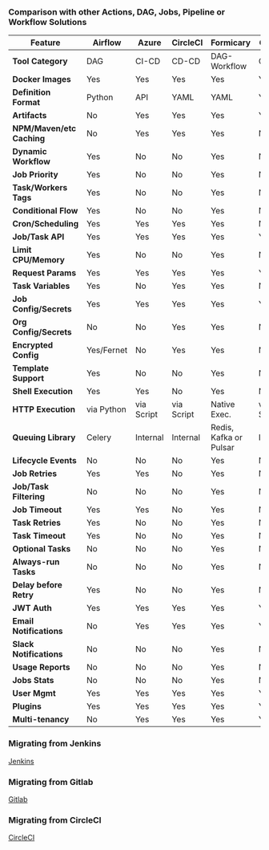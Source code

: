 ### Comparison with other Actions, DAG, Jobs, Pipeline or Workflow Solutions

| Feature               | Airflow  | Azure     | CircleCI  | Formicary    | GitHub    | Gitlab    | Jenkins     |
|-----------------------|-----------|-----------|-----------|--------------|-----------|-----------|-------------|
| **Tool Category**     | DAG       | CI-CD     | CD-CD     | DAG-Workflow | CI-CD     | CI-CD     | CI-CD       |
| **Docker Images**     | Yes       | Yes       | Yes       | Yes          | Yes       | Yes       | Indirectly  |
| **Definition Format** | Python    | API       | YAML      | YAML         | YAML      | TOML      | DSL         |
| **Artifacts**         | No        | Yes       | Yes       | Yes          | Yes       | Yes       | No          |
| **NPM/Maven/etc Caching** | No        | Yes       | Yes       | Yes      | No        | Yes       | No          |
| **Dynamic Workflow**  | Yes       | No        | No        | Yes          | No        | No        | No          |
| **Job Priority**      | Yes       | No        | No        | Yes          | No        | No        | No          |
| **Task/Workers Tags** | Yes       | No        | No        | Yes          | No        | Yes       | Yes (Agents)|
| **Conditional Flow**  | Yes       | No        | No        | Yes          | No        | No        | No          |
| **Cron/Scheduling**   | Yes       | Yes       | Yes       | Yes          | No        | Yes       | Yes         |
| **Job/Task API**      | Yes       | Yes       | Yes       | Yes          | Yes       | Yes       | No          |
| **Limit CPU/Memory**  | Yes       | No        | No        | Yes          | No        | Yes       | No          |
| **Request Params**    | Yes       | Yes       | Yes       | Yes          | Yes       | Yes       | Yes         |
| **Task Variables**    | Yes       | No        | Yes       | Yes          | NO        | Yes       | No          |
| **Job Config/Secrets**| Yes       | Yes       | Yes       | Yes          | Yes       | Yes       | Yes         |
| **Org Config/Secrets**| No        | No        | Yes       | Yes          | No        | No        | No          |
| **Encrypted Config**  | Yes/Fernet| No        | Yes       | Yes          | No        | No        | Yes         |
| **Template Support**  | Yes       | No        | No        | Yes          | No        | No        | No          |
| **Shell Execution**   | Yes       | Yes       | No        | Yes          | No        | No        | Yes         |
| **HTTP Execution**    | via Python| via Script| via Script| Native Exec. | via Script| via Script| via Script  |
| **Queuing Library**   | Celery    | Internal  | Internal  | Redis, Kafka or Pulsar| Internal | Internal  | NA  |
| **Lifecycle Events**  | No        | No        | No        | Yes          | No        | No        | No          |
| **Job Retries**       | Yes       | Yes       | No        | Yes          | No        | Yes       | No          |
| **Job/Task Filtering** | No       | No        | No        | Yes          | No        | Yes       | No          |
| **Job Timeout**       | Yes       | Yes       | No        | Yes          | No        | Yes       | No          |
| **Task Retries**      | Yes       | No        | No        | Yes          | No        | No        | No          |
| **Task Timeout**      | Yes       | No        | No        | Yes          | No        | No        | No          |
| **Optional Tasks**    | No        | No        | No        | Yes          | No        | Yes       | No          |
| **Always-run Tasks**  | No        | No        | No        | Yes          | No        | Yes       | No          |
| **Delay before Retry**| Yes       | No        | No        | Yes          | No        | No        | No          |
| **JWT Auth**          | Yes       | Yes       | Yes       | Yes          | Yes       | Yes       | No          |
| **Email Notifications** | No      | Yes       | Yes       | Yes          | Yes       | Yes       | Yes         |
| **Slack Notifications** | No      | No        | No        | Yes          | No        | No        | No          |
| **Usage Reports**     | No       | No         | No        | Yes          | No        | No        | No          |
| **Jobs Stats**        | No       | No         | No        | Yes          | No        | No        | No          |
| **User Mgmt**         | Yes       | Yes       | Yes       | Yes          | Yes       | Yes       | No          |
| **Plugins**           | Yes       | Yes       | Yes       | Yes          | Yes       | No        | Yes         |
| **Multi-tenancy**     | No        | Yes       | Yes       | Yes          | Yes       | Yes       | No          |


### Migrating from Jenkins
[Jenkins](jenkins.md)

### Migrating from Gitlab
 [Gitlab](gitlab.md)
 
### Migrating from CircleCI
 [CircleCI](circleci.md)
 

